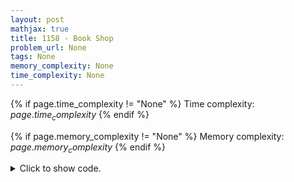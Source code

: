 ```yaml
---
layout: post
mathjax: true
title: 1158 - Book Shop
problem_url: None
tags: None
memory_complexity: None
time_complexity: None
---
```




{% if page.time_complexity != "None" %}
Time complexity: ${{ page.time_complexity }}$
{% endif %}

{% if page.memory_complexity != "None" %}
Memory complexity: ${{ page.memory_complexity }}$
{% endif %}

<details>
<summary>
<p style="display:inline">Click to show code.</p>
</summary>
```cpp
{% raw %}
using namespace std;
using vi = vector<int>;
using vvi = vector<vi>;
int main(void)
{
    int n, x;
    cin >> n >> x;
    vi h(n), s(n);
    for (auto &hi : h)
        cin >> hi;
    for (auto &si : s)
        cin >> si;
    vvi dp(n + 1, vi(x + 1, 0));
    for (int i = 1; i <= n; ++i)
    {
        for (int c = 1; c <= x; ++c)
        {
            dp[i][c] = dp[i - 1][c];
            if (c - h[i - 1] >= 0)
                dp[i][c] = max(dp[i][c], dp[i - 1][c - h[i - 1]] + s[i - 1]);
        }
    }
    cout << dp[n][x] << endl;
    return 0;
}

{% endraw %}
```
</details>

